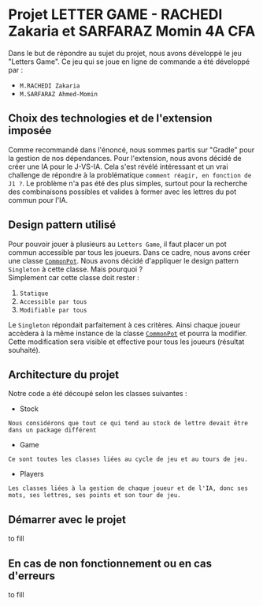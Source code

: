 # Projet LETTER GAME - RACHEDI Zakaria et SARFARAZ Momin 4A CFA

Dans le but de répondre au sujet du projet, nous avons développé le jeu "Letters Game". Ce jeu qui se joue en ligne de commande a été développé par : </br>
- `M.RACHEDI Zakaria`
- `M.SARFARAZ Ahmed-Momin`

## Choix des technologies et de l'extension imposée

Comme recommandé dans l'énoncé, nous sommes partis sur "Gradle" pour la gestion de nos dépendances. Pour l'extension, nous avons décidé de créer une IA pour le J-VS-IA. Cela s'est révélé intéressant et un vrai challenge de répondre à la problématique  `comment réagir, en fonction de J1 ?`. Le problème n'a pas été des plus simples, surtout pour la recherche des combinaisons possibles et valides à former avec les lettres du pot commun pour l'IA. 

## Design pattern utilisé

Pour pouvoir jouer à plusieurs au `Letters Game`, il faut placer un pot commun accessible par tous les joueurs. Dans ce cadre, nous avons créer une classe [`CommonPot`](src/main/java/CommonPot.java). Nous avons décidé d'appliquer le design pattern `Singleton` à cette classe. Mais pourquoi ?</br>
Simplement car cette classe doit rester :

1. `Statique`
2. `Accessible par tous`
3. `Modifiable par tous`

Le `Singleton` répondait parfaitement à ces critères. Ainsi chaque joueur accèdera à la même instance de la classe [`CommonPot`](src/main/java/CommonPot.java) et pourra la modifier. Cette modification sera visible et effective pour tous les joueurs (résultat souhaité).

## Architecture du projet

Notre code a été découpé selon les classes suivantes : 
* Stock</br> 
```
Nous considérons que tout ce qui tend au stock de lettre devait être dans un package différent
```
* Game</br> 
```
Ce sont toutes les classes liées au cycle de jeu et au tours de jeu.
```
* Players</br> 
```
Les classes liées à la gestion de chaque joueur et de l'IA, donc ses mots, ses lettres, ses points et son tour de jeu.
```

## Démarrer avec le projet

to fill

## En cas de non fonctionnement ou en cas d'erreurs

to fill
